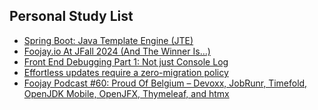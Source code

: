 ## Personal Study List
<!-- BLOG-POST-LIST:START -->
- [Spring Boot: Java Template Engine &lpar;JTE&rpar;](https://foojay.io/today/spring-boot-java-template-engine-jte/)
- [Foojay.io At JFall 2024 &lpar;And The Winner Is…&rpar;](https://foojay.io/today/foojay-io-at-jfall-2024-and-the-winner-is/)
- [Front End Debugging Part 1: Not just Console Log](https://foojay.io/today/front-end-debugging-part-1-not-just-console-log/)
- [Effortless updates require a zero-migration policy](https://foojay.io/today/effortless-updates-zero-migration/)
- [Foojay Podcast #60: Proud Of Belgium – Devoxx, JobRunr, Timefold, OpenJDK Mobile, OpenJFX, Thymeleaf, and htmx](https://foojay.io/today/foojay-podcast-60/)
<!-- BLOG-POST-LIST:END -->  
